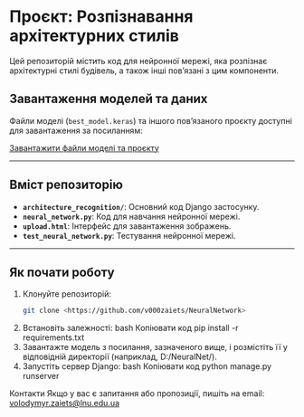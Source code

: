 # Проєкт: Розпізнавання архітектурних стилів

Цей репозиторій містить код для нейронної мережі, яка розпізнає архітектурні стилі будівель, а також інші пов’язані з цим компоненти.

## Завантаження моделей та даних

Файли моделі (`best_model.keras`) та іншого пов’язаного проєкту доступні для завантаження за посиланням:

[Завантажити файли моделі та проєкту](https://lnueduua-my.sharepoint.com/:f:/g/personal/volodymyr_zaiets_lnu_edu_ua/EusteJPzYnRGkq7awLiNeJYBwQ9Bbb0T2xxGt5RBCbFbtA?e=bfAfja)

---

## Вміст репозиторію

- **`architecture_recognition/`**: Основний код Django застосунку.
- **`neural_network.py`**: Код для навчання нейронної мережі.
- **`upload.html`**: Інтерфейс для завантаження зображень.
- **`test_neural_network.py`**: Тестування нейронної мережі.

---

## Як почати роботу

1. Клонуйте репозиторій:
   ```bash
   git clone <https://github.com/v000zaiets/NeuralNetwork>
2. Встановіть залежності:
bash
Копіювати код
pip install -r requirements.txt
3. Завантажте модель з посилання, зазначеного вище, і розмістіть її у відповідній директорії (наприклад, D:/NeuralNet/).
4. Запустіть сервер Django:
bash
Копіювати код
python manage.py runserver


Контакти
Якщо у вас є запитання або пропозиції, пишіть на email: volodymyr.zaiets@lnu.edu.ua
